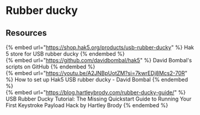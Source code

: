 # Rubber ducky

## Resources

{% embed url="https://shop.hak5.org/products/usb-rubber-ducky" %} Hak 5 store for USB rubber ducky {% endembed %}  
{% embed url="https://github.com/davidbombal/hak5" %} David Bombal's scripts on GitHub {% endembed %}  
{% embed url="https://youtu.be/A2JNBpUotZM?si=7kwrEDj8Mcs2-70R" %} How to set up Hak5 USB rubber ducky - David Bombal {% endembed %}  
{% embed url="https://blog.hartleybrody.com/rubber-ducky-guide/" %} USB Rubber Ducky Tutorial: The Missing Quickstart Guide to Running Your First Keystroke Payload Hack by Hartley Brody {% endembed %}  

